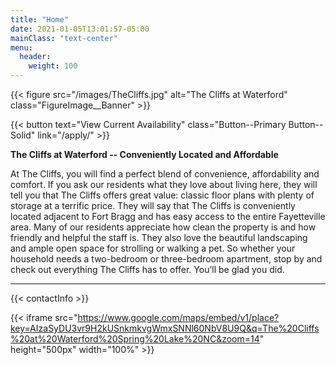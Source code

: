 ```yaml
---
title: "Home"
date: 2021-01-05T13:01:57-05:00
mainClass: "text-center"
menu:
  header:
    weight: 100
---
```


{{< figure src="/images/TheCliffs.jpg" alt="The Cliffs at Waterford" class="FigureImage__Banner" >}}

{{< button text="View Current Availability" class="Button--Primary Button--Solid" link="/apply/" >}}

**The Cliffs at Waterford -- Conveniently Located and Affordable**

At The Cliffs, you will find a perfect blend of convenience, affordability and
comfort. If you ask our residents what they love about living here, they will
tell you that The Cliffs offers great value: classic floor plans with plenty of
storage at a terrific price. They will say that The Cliffs is conveniently
located adjacent to Fort Bragg and has easy access to the entire Fayetteville
area. Many of our residents appreciate how clean the property is and how friendly
and helpful the staff is. They also love the beautiful landscaping and ample open
space for strolling or walking a pet. So whether your household needs a two-bedroom
or three-bedroom apartment, stop by and check out everything The Cliffs has to
offer. You’ll be glad you did.

***

{{< contactInfo >}}

{{< iframe src="https://www.google.com/maps/embed/v1/place?key=AIzaSyDU3vr9H2kUSnkmkvgWmxSNNl60NbV8U9Q&q=The%20Cliffs%20at%20Waterford%20Spring%20Lake%20NC&zoom=14" height="500px" width="100%" >}}
